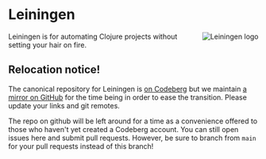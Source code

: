 # Leiningen

<img src="https://leiningen.org/img/leiningen.jpg"
 alt="Leiningen logo" title="The man himself" align="right" />

Leiningen is for automating Clojure projects without setting your hair on fire.

## Relocation notice!

The canonical repository for Leiningen is [on
Codeberg](https://codeberg.org/leiningen/leiningen) but we maintain [a
mirror on GitHub](https://github.com/technomancy/leiningen) for the
time being in order to ease the transition. Please update your links
and git remotes.

The repo on github will be left around for a time as a convenience
offered to those who haven't yet created a Codeberg account. You can
still open issues here and submit pull requests. However, be sure to
branch from `main` for your pull requests instead of this branch!
